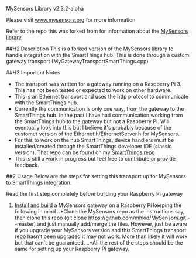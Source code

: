MySensors Library v2.3.2-alpha

Please visit www.mysensors.org for more information

Refer to the repo this was forked from for information about the [MySensors library](https://github.com/mysensors/MySensors)

##H2 Description
This is a forked version of the MySensors library to handle integration with the SmartThings hub.  This is done through a
custom gateway transport (MyGatewayTransportSmartThings.cpp)

##H3 Important Notes
* The transport was written for a gateway running on a Raspberry Pi 3.  This has not been tested or expected to work on other hardware.
* This is an Ethernet transport and uses the http protocol to communicate with the SmartThings hub.
* Currently the communication is only one way, from the gateway to the SmartThings hub.  In the past I have had communication working from the SmartThings hub to the gateway but not a Raspberry Pi.  Will eventually look into this but I believe it's probably because of the customer version of the Ethernet.h/EthernetServer.h for MySensors.
* For this to work on the hub SmartThings, device handlers must be installed/created through the SmartThings developer IDE (classic version).  That repo can be found on my [SmartThings repo](https://github.com/mhkid/IoT)
* This is still a work in progress but feel free to contribute or provide feedback.

##2 Usage
Below are the steps for setting this transport up for MySensors to SmartThings integration.  

Read the first step completely before building your Raspberry Pi gateway
1. [Install and build](https://www.mysensors.org/build/raspberry) a MySensors gateway on a Raspberry Pi keeping the following in mind
..*Clone the MySensors repo as the instructions say, then clone this repo (git clone https://github.com/mhkid/MySensors.git --master) and just manually add/merge the files.  However, just be aware if you upgrade your MySensors version and this SmartThings transport repo hasn't been upgraded it may not work.  More than likely it will work but that can't be guaranteed.
..*All the rest of the steps should be the same for setting up your Raspberry Pi gateway.

